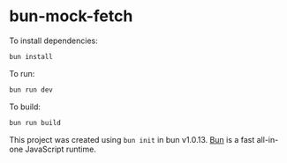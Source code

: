 # bun-mock-fetch

To install dependencies:

```bash
bun install
```

To run:

```bash
bun run dev
```

To build:

```bash
bun run build
```

This project was created using `bun init` in bun v1.0.13. [Bun](https://bun.sh) is a fast all-in-one JavaScript runtime.
